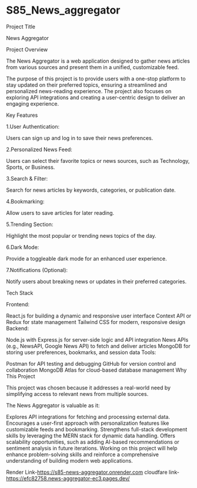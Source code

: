 
# S85_News_aggregator

Project Title

News Aggregator

Project Overview

The News Aggregator is a web application designed to gather news articles from various sources and present them in a unified, customizable feed.

The purpose of this project is to provide users with a one-stop platform to stay updated on their preferred topics, ensuring a streamlined and personalized news-reading experience. The project also focuses on exploring API integrations and creating a user-centric design to deliver an engaging experience.

Key Features

1.User Authentication:

Users can sign up and log in to save their news preferences.

2.Personalized News Feed:

Users can select their favorite topics or news sources, such as Technology, Sports, or Business.

3.Search & Filter:

Search for news articles by keywords, categories, or publication date.

4.Bookmarking:

Allow users to save articles for later reading.

5.Trending Section:

Highlight the most popular or trending news topics of the day.

6.Dark Mode:

Provide a toggleable dark mode for an enhanced user experience.

7.Notifications (Optional):

Notify users about breaking news or updates in their preferred categories.

Tech Stack

Frontend:

React.js for building a dynamic and responsive user interface
Context API or Redux for state management
Tailwind CSS for modern, responsive design
Backend:

Node.js with Express.js for server-side logic and API integration
News APIs (e.g., NewsAPI, Google News API) to fetch and deliver articles
MongoDB for storing user preferences, bookmarks, and session data
Tools:

Postman for API testing and debugging
GitHub for version control and collaboration
MongoDB Atlas for cloud-based database management
Why This Project

This project was chosen because it addresses a real-world need by simplifying access to relevant news from multiple sources.

The News Aggregator is valuable as it:

Explores API integrations for fetching and processing external data.
Encourages a user-first approach with personalization features like customizable feeds and bookmarking.
Strengthens full-stack development skills by leveraging the MERN stack for dynamic data handling.
Offers scalability opportunities, such as adding AI-based recommendations or sentiment analysis in future iterations.
Working on this project will help enhance problem-solving skills and reinforce a comprehensive understanding of building modern web applications.

Render Link-https://s85-news-aggregator.onrender.com
cloudfare link-https://efc82758.news-aggregator-ec3.pages.dev/